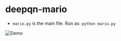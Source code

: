 # deepqn-mario

- `mario.py` is the main file. Run as: `python mario.py`

![Demo](demo/SuperMarioBros-1-1-v0-2020-11-23.gif)

